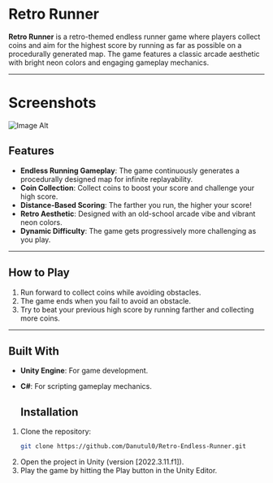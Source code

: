 # Retro Runner  

**Retro Runner** is a retro-themed endless runner game where players collect coins and aim for the highest score by running as far as possible on a procedurally generated map. The game features a classic arcade aesthetic with bright neon colors and engaging gameplay mechanics.  

---
# Screenshots
![Image Alt]([image_url](https://github.com/Danutul0/Retro-Endless-Runner/blob/a2c171fa510ecb7f86f1fb3c8b198b6d75ea7e32/ss1.jpg))

## Features  

- **Endless Running Gameplay**: The game continuously generates a procedurally designed map for infinite replayability.  
- **Coin Collection**: Collect coins to boost your score and challenge your high score.  
- **Distance-Based Scoring**: The farther you run, the higher your score!  
- **Retro Aesthetic**: Designed with an old-school arcade vibe and vibrant neon colors.  
- **Dynamic Difficulty**: The game gets progressively more challenging as you play.  

---

## How to Play  

1. Run forward to collect coins while avoiding obstacles.  
2. The game ends when you fail to avoid an obstacle.  
3. Try to beat your previous high score by running farther and collecting more coins.  

---

## Built With  

- **Unity Engine**: For game development.  
- **C#**: For scripting gameplay mechanics.

  ## Installation  

1. Clone the repository:  
   ```bash  
   git clone https://github.com/Danutul0/Retro-Endless-Runner.git
2. Open the project in Unity (version [2022.3.11.f1]).
3. Play the game by hitting the Play button in the Unity Editor.
